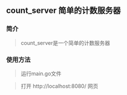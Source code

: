 ## count_server 简单的计数服务器

### 简介
> count_server是一个简单的计数服务器

### 使用方法
> 运行main.go文件

> 打开 http://localhost:8080/ 网页